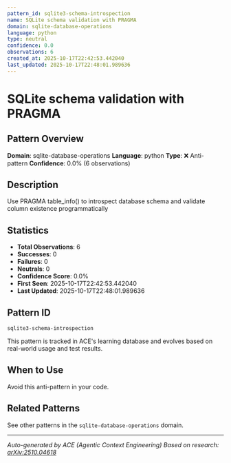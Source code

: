```yaml
---
pattern_id: sqlite3-schema-introspection
name: SQLite schema validation with PRAGMA
domain: sqlite-database-operations
language: python
type: neutral
confidence: 0.0
observations: 6
created_at: 2025-10-17T22:42:53.442040
last_updated: 2025-10-17T22:48:01.989636
---
```

# SQLite schema validation with PRAGMA

## Pattern Overview

**Domain**: sqlite-database-operations
**Language**: python
**Type**: ❌ Anti-pattern
**Confidence**: 0.0% (6 observations)

## Description

Use PRAGMA table_info() to introspect database schema and validate column existence programmatically

## Statistics

- **Total Observations**: 6
- **Successes**: 0
- **Failures**: 0
- **Neutrals**: 0
- **Confidence Score**: 0.0%
- **First Seen**: 2025-10-17T22:42:53.442040
- **Last Updated**: 2025-10-17T22:48:01.989636

## Pattern ID

```
sqlite3-schema-introspection
```

This pattern is tracked in ACE's learning database and evolves based on real-world usage and test results.

## When to Use

Avoid this anti-pattern in your code.

## Related Patterns

See other patterns in the `sqlite-database-operations` domain.

---

*Auto-generated by ACE (Agentic Context Engineering)*
*Based on research: [arXiv:2510.04618](https://arxiv.org/abs/2510.04618)*
